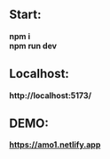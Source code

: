 ## Start:

<b>npm i</b><br/>
<b>npm run dev</p>

## Localhost:

<b>http://localhost:5173/</b>

## DEMO:

https://amo1.netlify.app
